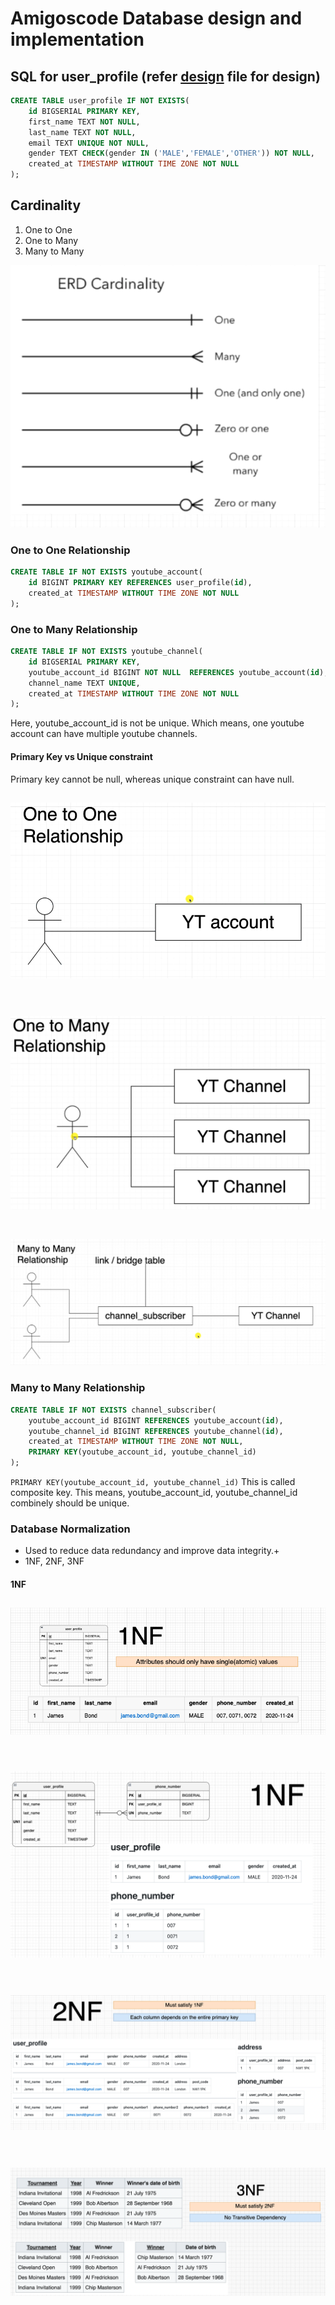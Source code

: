 # Amigoscode Database design and implementation

## SQL for user_profile (refer [design](https://) file for design)
```SQL
CREATE TABLE user_profile IF NOT EXISTS(
    id BIGSERIAL PRIMARY KEY, 
    first_name TEXT NOT NULL,
    last_name TEXT NOT NULL, 
    email TEXT UNIQUE NOT NULL,
    gender TEXT CHECK(gender IN ('MALE','FEMALE','OTHER')) NOT NULL,
    created_at TIMESTAMP WITHOUT TIME ZONE NOT NULL
);
```

## Cardinality
1. One to One
2. One to Many
3. Many to Many


![](amigoscode_slides/2023-10-02-19-42-14.png)

### One to One Relationship
```SQL
CREATE TABLE IF NOT EXISTS youtube_account(
    id BIGINT PRIMARY KEY REFERENCES user_profile(id),
    created_at TIMESTAMP WITHOUT TIME ZONE NOT NULL
);
```

### One to Many Relationship
```SQL
CREATE TABLE IF NOT EXISTS youtube_channel(
    id BIGSERIAL PRIMARY KEY,
    youtube_account_id BIGINT NOT NULL  REFERENCES youtube_account(id),
    channel_name TEXT UNIQUE,
    created_at TIMESTAMP WITHOUT TIME ZONE NOT NULL
);
```
Here, youtube_account_id is not be unique. Which means, one youtube account can have multiple youtube channels. 

#### Primary Key vs Unique constraint
Primary key cannot be null, whereas unique constraint can have null. 

![](amigoscode_slides/2023-10-02-20-55-16.png)
<br></br>
---
![](amigoscode_slides/2023-10-02-20-55-51.png)
<br></br>
---
![](amigoscode_slides/2023-10-02-20-56-30.png)


### Many to Many Relationship
```SQL
CREATE TABLE IF NOT EXISTS channel_subscriber(
    youtube_account_id BIGINT REFERENCES youtube_account(id),
    youtube_channel_id BIGINT REFERENCES youtube_channel(id),
    created_at TIMESTAMP WITHOUT TIME ZONE NOT NULL,
    PRIMARY KEY(youtube_account_id, youtube_channel_id)
);
```
`PRIMARY KEY(youtube_account_id, youtube_channel_id)` This is called composite key. This means, youtube_account_id, youtube_channel_id combinely should be unique. 


### Database Normalization
- Used to reduce data redundancy and improve data integrity.+
- 1NF, 2NF, 3NF 

#### 1NF 
![](amigoscode_slides/2023-10-02-21-54-36.png)
<br></br>
---
![](amigoscode_slides/2023-10-02-21-55-57.png)
<br></br>
---
![](amigoscode_slides/2023-10-02-21-59-25.png)
<br></br>
---
![](amigoscode_slides/2023-10-02-22-00-46.png)
<br></br>
---
